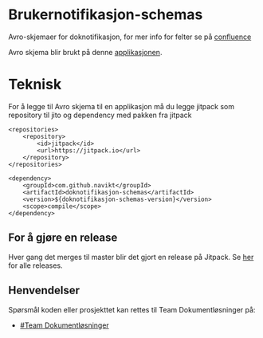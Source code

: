 
# Brukernotifikasjon-schemas

Avro-skjemaer for doknotifikasjon, for mer info for felter se på [confluence](https://confluence.adeo.no/display/BOA/doknotifikasjon+-+Funksjonell+Beskrivelse)

Avro skjema blir brukt på denne [applikasjonen](https://github.com/navikt/doknotifikasjon).


# Teknisk

For å legge til Avro skjema til en applikasjon må du legge jitpack som repository til jito og dependency med pakken fra jitpack

``` 	
<repositories>
    <repository>
        <id>jitpack</id>
        <url>https://jitpack.io</url>
    </repository>
</repositories>
```

``` 	
<dependency>
    <groupId>com.github.navikt</groupId>
    <artifactId>doknotifikasjon-schemas</artifactId>
    <version>${doknotifikasjon-schemas-version}</version>
    <scope>compile</scope>
</dependency>
```

## For å gjøre en release

Hver gang det merges til master blir det gjort en release på Jitpack. Se [her](https://jitpack.io/#navikt/doknotifikasjon-schemas) for alle releases.

## Henvendelser
Spørsmål koden eller prosjekttet kan rettes til Team Dokumentløsninger på:
* [\#Team Dokumentløsninger](https://nav-it.slack.com/client/T5LNAMWNA/C6W9E5GPJ)